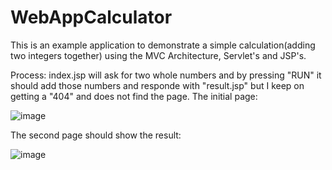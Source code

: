 # WebAppCalculator

This is an example application to demonstrate a simple calculation(adding two integers together) using the MVC Architecture, Servlet's and JSP's.

Process: 
index.jsp will ask for two whole numbers and by pressing "RUN" it should add those numbers and responde with "result.jsp" but I keep on getting a "404" and does not find the page.
The initial page: 

![image](https://user-images.githubusercontent.com/40022621/146069305-94bd3c69-b4a0-4466-a116-c891148f219d.png)

The second page should show the result: 

![image](https://user-images.githubusercontent.com/40022621/146069394-ed79d318-ce79-4080-9b6a-25155e08b9fc.png)


